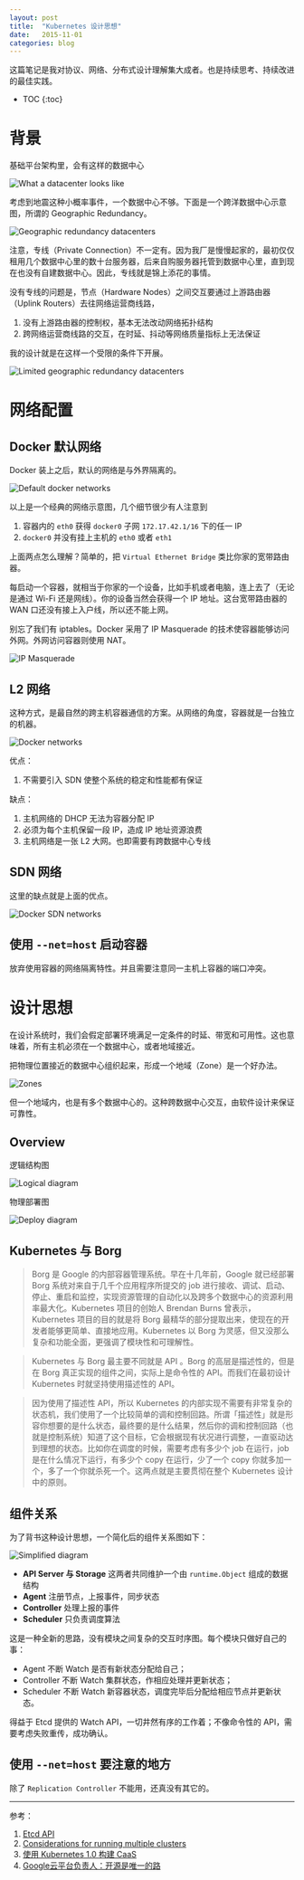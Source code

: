 ```yaml
---
layout: post
title:  "Kubernetes 设计思想"
date:   2015-11-01
categories: blog
---
```


这篇笔记是我对协议、网络、分布式设计理解集大成者。也是持续思考、持续改进的最佳实践。

* TOC
{:toc}

# 背景

基础平台架构里，会有这样的数据中心

![What a datacenter looks like](/assets/datacenter.jpg)

考虑到地震这种小概率事件，一个数据中心不够。下面是一个跨洋数据中心示意图，所谓的 Geographic Redundancy。

![Geographic redundancy datacenters](/assets/geored_datacenter_1.png)

注意，专线（Private Connection）不一定有。因为我厂是慢慢起家的，最初仅仅租用几个数据中心里的数十台服务器，后来自购服务器托管到数据中心里，直到现在也没有自建数据中心。因此，专线就是锦上添花的事情。

没有专线的问题是，节点（Hardware Nodes）之间交互要通过上游路由器（Uplink Routers）去往网络运营商线路，

1. 没有上游路由器的控制权，基本无法改动网络拓扑结构
1. 跨网络运营商线路的交互，在时延、抖动等网络质量指标上无法保证

我的设计就是在这样一个受限的条件下开展。

![Limited geographic redundancy datacenters](/assets/geored_datacenter_2.png)

# 网络配置

## Docker 默认网络

Docker 装上之后，默认的网络是与外界隔离的。

![Default docker networks](/assets/docker_isolated_network.png)

以上是一个经典的网络示意图，几个细节很少有人注意到

1. 容器内的 `eth0` 获得 `docker0` 子网 `172.17.42.1/16` 下的任一 IP
1. `docker0` 并没有挂上主机的 `eth0` 或者 `eth1`

上面两点怎么理解？简单的，把 `Virtual Ethernet Bridge` 类比你家的宽带路由器。

每启动一个容器，就相当于你家的一个设备，比如手机或者电脑，连上去了（无论是通过 Wi-Fi 还是网线）。你的设备当然会获得一个 IP 地址。这台宽带路由器的 WAN 口还没有接上入户线，所以还不能上网。

别忘了我们有 iptables。Docker 采用了 IP Masquerade 的技术使容器能够访问外网。外网访问容器则使用 NAT。

![IP Masquerade ](/assets/ip_masq.gif)

## L2 网络

这种方式，是最自然的跨主机容器通信的方案。从网络的角度，容器就是一台独立的机器。

![Docker networks](/assets/docker_network_1.png)

优点：

1. 不需要引入 SDN 使整个系统的稳定和性能都有保证

缺点：

1. 主机网络的 DHCP 无法为容器分配 IP
1. 必须为每个主机保留一段 IP，造成 IP 地址资源浪费
1. 主机网络是一张 L2 大网。也即需要有跨数据中心专线

## SDN 网络

这里的缺点就是上面的优点。

![Docker SDN networks](/assets/docker_network_2.png)

## 使用 `--net=host` 启动容器

放弃使用容器的网络隔离特性。并且需要注意同一主机上容器的端口冲突。

# 设计思想

在设计系统时，我们会假定部署环境满足一定条件的时延、带宽和可用性。这也意味着，所有主机必须在一个数据中心，或者地域接近。

把物理位置接近的数据中心组织起来，形成一个地域（Zone）是一个好办法。

![Zones](/assets/geored_zones.jpg)

但一个地域内，也是有多个数据中心的。这种跨数据中心交互，由软件设计来保证可靠性。

## Overview

逻辑结构图

![Logical diagram](/assets/k8s_architecture.png)

物理部署图

![Deploy diagram](/assets/k8s_deploy.png)

## Kubernetes 与 Borg

> Borg 是 Google 的内部容器管理系统。早在十几年前，Google 就已经部署 Borg 系统对来自于几千个应用程序所提交的 job 进行接收、调试、启动、停止、重启和监控，实现资源管理的自动化以及跨多个数据中心的资源利用率最大化。Kubernetes 项目的创始人 Brendan Burns 曾表示，Kubernetes 项目的目的就是将 Borg 最精华的部分提取出来，使现在的开发者能够更简单、直接地应用。Kubernetes 以 Borg 为灵感，但又没那么复杂和功能全面，更强调了模块性和可理解性。

> Kubernetes 与 Borg 最主要不同就是 API 。Borg 的高层是描述性的，但是在 Borg 真正实现的组件之间，实际上是命令性的 API。而我们在最初设计 Kubernetes 时就坚持使用描述性的 API。

> 因为使用了描述性 API，所以 Kubernetes 的内部实现不需要有非常复杂的状态机，我们使用了一个比较简单的调和控制回路。所谓「描述性」就是形容你想要的是什么状态，最终要的是什么结果，然后你的调和控制回路（也就是控制系统）知道了这个目标，它会根据现有状况进行调整，一直驱动达到理想的状态。比如你在调度的时候，需要考虑有多少个 job 在运行，job 是在什么情况下运行，有多少个 copy 在运行，少了一个 copy 你就多加一个，多了一个你就杀死一个。这两点就是主要贯彻在整个 Kubernetes 设计中的原则。

## 组件关系

为了背书这种设计思想，一个简化后的组件关系图如下：

![Simplified diagram](/assets/k8s_simplified.png)

* __API Server 与 Storage__ 这两者共同维护一个由 `runtime.Object` 组成的数据结构
* __Agent__ 注册节点，上报事件，同步状态
* __Controller__ 处理上报的事件
* __Scheduler__ 只负责调度算法

这是一种全新的思路，没有模块之间复杂的交互时序图。每个模块只做好自己的事：

* Agent 不断 Watch 是否有新状态分配给自己；
* Controller 不断 Watch 集群状态，作相应处理并更新状态；
* Scheduler 不断 Watch 新容器状态，调度完毕后分配给相应节点并更新状态。

得益于 Etcd 提供的 Watch API，一切井然有序的工作着；不像命令性的 API，需要考虑失败重传，成功确认。

## 使用 `--net=host` 要注意的地方

除了 `Replication Controller` 不能用，还真没有其它的。

---

参考：

1. [Etcd API](https://github.com/coreos/etcd/blob/master/Documentation/api.md)
1. [Considerations for running multiple clusters](http://kubernetes.io/v1.0/docs/admin/multi-cluster.html)
1. [使用 Kubernetes 1.0 构建 CaaS](http://mp.weixin.qq.com/s?__biz=MzA4OTMxODQwNA==&mid=400232239&idx=1&sn=754226d2ba259b8d47367bc9addbd78f&scene=2&srcid=1025Ho1IJwPEQHEmUqTio7jU&from=timeline&isappinstalled=0&key=b410d3164f5f798e04d76c1a92e630430852bf90e50038756969bb5393e7862900907db3f8c63d0fc62f3a8be36dacb5&ascene=1&uin=MjY5ODI0MjgyMg%3D%3D&devicetype=webwx&version=70000001&pass_ticket=wx9WwacUJKh5Jycgnr1y6BZVVXlJHFMby1FKW2aAzwXEDqjgJgrCvB%2FdK8Z6gMy1)
1. [Google云平台负责人：开源是唯一的路](http://www.leiphone.com/news/201509/THxjnrCWZMkCAniC.html)


